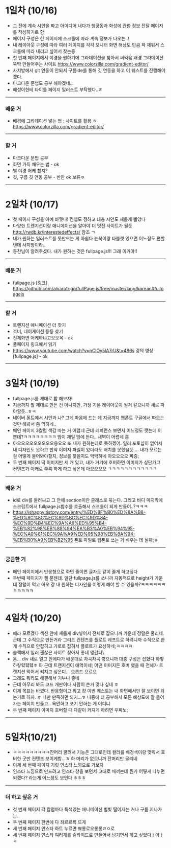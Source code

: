 # 1일차 (10/16)
- 그 전에 계속 시안을 짜고 아이디어 내다가 행궁동과 화성에 관한 정보 전달 페이지를 작성하기로 함
- 페이지 구성은 한 페이지에 스크롤에 따라 계속 정보가 나오는..!
- 내 레이아웃 구성에 따라 여러 페이지를 각각 모니터 화면 해상도 만큼 꽉 채워서 스크롤에 따라 내리고 싶어서 찾는중
- 첫 번째 페이지에서 야경을 원하기에 그라데이션을 찾아서 써먹음 배경 그라데이션 뚝딱 만들어주는 사이트 https://www.colorzilla.com/gradient-editor/
- 사지방에서 git 연동이 안되서 구름ide를 통해 깃 연동을 하고 이 퀘스트를 진행해야겠다.
- 마크다운 문법도 공부 해야겠네...
- 혜성이한테 타이틀 페이지 일러스트 부탁했다..ㅎ
---
### 배운 거
- 배경에 그라데이션 넣는 법 : 사이트를 활용 ㅎ https://www.colorzilla.com/gradient-editor/
---
### 할 거
- 마크다운 문법 공부
- 화면 가득 채우는 법 - ok
- 별 야경 어케 할지?
- 깃, 구름 깃 연동 공부 - 반만 ok 보류ㅎ
---
# 2일차 (10/17)
- 첫 페이지 구성을 아예 바꿧다! 컨셉도 정하고 대충 시안도 새롭게 뽑았다
- 다양한 트렌지션이랑 애니메이션을 알아야 더 멋진 사이트가 될듯 http://rwdb.kr/interestedeffects/ 참조 ㄱ
- 내가 원하는 일러스트를 못만드는 게 아쉽다 놑북이랑 타블렛 있으면 어느정도 편할텐데 사지방이라..
- 종찬님이 알려주셨다. 내가 원하는 것은 fullpage.js!!! 그래 이거야!!
---
### 배운 거
- fullpage.js [링크] https://github.com/alvarotrigo/fullPage.js/tree/master/lang/korean#fullpagejs
---
### 할 거
- 트렌지션 애니메이션 더 찾기
- 호버, 네이게이션 등등 찾기
- 전체화면 어케하냐고오오옥 - ok
- 풀페이지 링크에서 읽기
- https://www.youtube.com/watch?v=pClOy5lA7rU&t=486s 강의 영상 [fullpage.js] - ok
---
# 3일차 (10/19)
- fullpage.js를 제대로 함 해보자!
- 지금까지 뭘 제대로 만든 건 아니지만, 가장 기본 레이아웃이 될거 같으니까 새로 파야할듯..ㅎㅋ
- 네이버 폰트에서 시인과 나? 그게 마음에 드는 데 지금까지 웹폰트 구글에서 따오는 것만 해봐서 좀 막히네..
- 메인 페이지 3칼럼 색감 따는 거 어렵네 근데 레퍼런스 보면서 어느정도 짯는데 이쁜데?ㅋㅋㅋㅋㅋㅋㅋㅋ 밤이 제일 맘에 든다.. 새벽이 어렵네 흠
- 아오오오오오오오오오옹오오 또 내가 원하는데로 못하겠어. 일러 포토샵이 없어서 내 디자인도 못하고 만약 이미지 파일이 있더라도 배치를 못했을듯.... 내가 모르는 걸 어떻게 물어봐야할지, 정보를 찾을지도 막막하네 아오오오오 짜증;
- 두 번째 페이지 딱 이미지만 세 개 있고, 내가 거기에 호버하면 이미지가 상단가고 컨텐츠가 아래로 쭈륵 하게 하고 싶은데 아오오오오 ㅋㅋㅋㅋㅋㅋㅋㅋㅋㅋㅋㅋ
---
### 배운 거
- id로 div를 둘러싸고 그 안에 section이란 클래스로 묶는다. 그리고 바디 마지막에 스크립트에서 fullpage.js함수를 호출해서 스크롤이 되게 만들어..?ㅋㅋㅋ
- https://ishappy.tistory.com/entry/%ED%8F%B0%ED%8A%B8-%ED%8C%8C%EC%9D%BC%EC%9D%84-%EC%9D%B4%EC%9A%A9%ED%95%B4-%EB%82%98%EB%88%94%EA%B3%A0%EB%94%95-%EC%A0%81%EC%9A%A9%ED%95%98%EB%8A%94-%EB%B0%A9%EB%B2%95 폰트 파일로 웹폰트 쓰는 거 배우는 데 실패;ㅎ
---
### 궁금한 거
- 메인 페이지에서 반응형으로 화면 줄이면 글자도 같이 줄게 하고싶다
- 두번째 페이지가 젤 문젠데. 일단 fullpage.js를 쓰니까 자동적으로 height가 가운데 정렬이 먹고 아오 걍 내 원하는 디자인을 어떻게 해야 할 수 있을까?ㅋㅋㅋㅋㅋㅋㅋㅋㅋㅋㅋ
---
# 4일차 (10/20)
- 에라 모르겠다 섹션 안에 새롭게 div넣어서 전체로 잡으니까 가운데 정렬은 풀리네. 근데 그 수직으로 만든거라 그리드 컨텐츠를 플로트 레프트로 하려니까 수직으로 한게 수직으로 안잡히고 가로로 잡혀서 플로트가 요상하네;ㅋㅋㅋㅋ
- 슬랙에서 일러 괜찮은 사이트 찾아서 좋네 앵간타\
- 음... div 새로 열고 안에다가 배운대로 차곡차곡 쌓으니까 대충 구성은 잡혔다 하핳하캏햨햨햨ㅎ 아 근데 트랜지션이 애먹이네;  어떤 이미지든 호버 했을 때 전체가 트랜지션 먹어서 켜지고 싶은디...  으릅드 으르으
- 그래도 뭐라도 해결해서 기부니 좋네
- 근데 아무리 봐도 코드 개판이다 사람이 쓴거 맞나 싶네 ㅎ
- 이제 목표는 바꼈다. 반응형이고 뭐고 걍 이번 퀘스트는 내 화면에서만 잘 보이면 되는거로 하자. ㅎ 나만 만족하면 되지...ㅎ 나중에 더 공부해서 모든 해상도에 잘 들어가는 페이지 만들고.. 욕안하고 포기 안하는 게 어디냐
- 두 번째 페이지 이미지 호버할 때 다같이 커지게 하려면 우짜노;
---
# 5일차(10/21)
- ㅋㅋㅋㅋㅋㅋㅋㅋㅋ잔머리 굴려서 기능은 그대로인데 컬러를 배경색이랑 맞춰서 호버한 곳만 컨텐츠 보이게함...ㅎ 하 머리가 없으니까 잔머리만 굴리네
- 이제 세 번째 페이지 기릿 인스타 느낌으로 가보자
- 인스타 느낌으로 만드려고 인스타 창을 보면서 고대로 배끼는데 뭔가 어떻게 나누면 되겠다? 라는게 어느정도 보인다 ㅎㅎㅎ
---
### 더 하고 싶은 거
- 첫 번째 페이지 각 칼럼마다 특색있는 애니메이션 별빛 떨어지는 거나 구름 지나가는..
- 두 번째 페이지 한번에 다 좌르르륵 뜨게
- 세 번째 페이지 인스타 하트 누르면 뾰롱로오롱롱ㄹㅇ로
- 세 번째 페이지 인스타 여러개를 슬라이드로 만들어서 넘기면서 하고 싶었다ㅏ아ㅏㅋ
